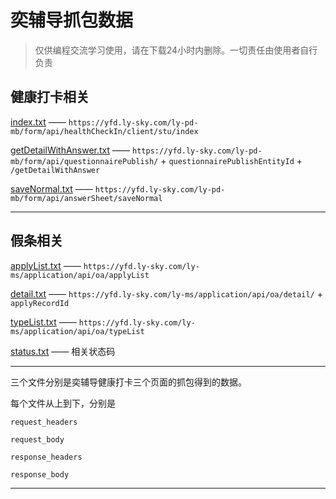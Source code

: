 # 奕辅导抓包数据

>仅供编程交流学习使用，请在下载24小时内删除。一切责任由使用者自行负责

## 健康打卡相关

[index.txt](./index.txt) —— `https://yfd.ly-sky.com/ly-pd-mb/form/api/healthCheckIn/client/stu/index`


[getDetailWithAnswer.txt](./getDetailWithAnswer.txt) —— `https://yfd.ly-sky.com/ly-pd-mb/form/api/questionnairePublish/` + `questionnairePublishEntityId` + `/getDetailWithAnswer`


[saveNormal.txt](./saveNormal.txt) —— `https://yfd.ly-sky.com/ly-pd-mb/form/api/answerSheet/saveNormal`

--------------------------------

## 假条相关

[applyList.txt](./applyList.txt) —— `https://yfd.ly-sky.com/ly-ms/application/api/oa/applyList`


[detail.txt](./detail.txt) —— `https://yfd.ly-sky.com/ly-ms/application/api/oa/detail/` + `applyRecordId`


[typeList.txt](./typeList.txt) —— `https://yfd.ly-sky.com/ly-ms/application/api/oa/typeList`

[status.txt](./status.txt) —— 相关状态码

--------------------------------

三个文件分别是奕辅导健康打卡三个页面的抓包得到的数据。

每个文件从上到下，分别是

`request_headers`

`request_body`

`response_headers`

`response_body`

-------------------------


